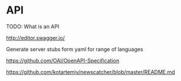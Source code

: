 API
===

TODO: What is an API

http://editor.swagger.io/

Generate server stubs form yaml for range of languages

https://github.com/OAI/OpenAPI-Specification



https://github.com/kotartemiy/newscatcher/blob/master/README.md